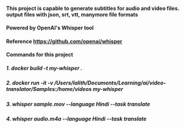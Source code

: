 #### This project is capable to generate subtitles for audio and video files. output files with json, srt, vtt, manymore file formats

#### Powered by OpenAI's Whisper tool

#### Reference https://github.com/openai/whisper

#### Commands for this project

##### 1. docker build -t my-whisper .

##### 2. docker run -it -v /Users/lalith/Documents/Learning/ai/video-translator/Samples:/home/videos my-whisper

##### 3. whisper sample.mov --language Hindi --task translate

##### 4. whisper audio.m4a --language Hindi --task translate
